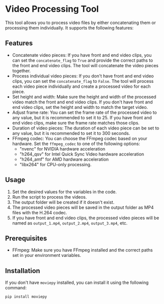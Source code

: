 # Video Processing Tool

This tool allows you to process video files by either concatenating them or processing them individually. It supports the following features:

## Features

- Concatenate video pieces: If you have front and end video clips, you can set the `concatenate_flag` to `True` and provide the correct paths to the front and end video clips. The tool will concatenate the video pieces together.
- Process individual video pieces: If you don't have front and end video clips, you can set the `concatenate_flag` to `False`. The tool will process each video piece individually and create a processed video for each piece.
- Set height and width: Make sure the height and width of the processed video match the front and end video clips. If you don't have front and end video clips, set the height and width to match the target video.
- Adjust frame rate: You can set the frame rate of the processed video to any value, but it is recommended to set it to 25. If you have front and end video clips, make sure the frame rate matches those clips.
- Duration of video pieces: The duration of each video piece can be set to any value, but it is recommended to set it to 300 seconds.
- FFmpeg codec: You can choose the FFmpeg codec based on your hardware. Set the `ffmpeg_codec` to one of the following options:
  - "nvenc" for NVIDIA hardware acceleration
  - "h264_qsv" for Intel Quick Sync Video hardware acceleration
  - "h264_amf" for AMD hardware acceleration
  - "libx264" for CPU-only processing.

## Usage

1. Set the desired values for the variables in the code.
2. Run the script to process the videos.
3. The output folder will be created if it doesn't exist.
4. The processed video pieces will be saved in the output folder as MP4 files with the H.264 codec.
5. If you have front and end video clips, the processed video pieces will be named as `output_1.mp4`, `output_2.mp4`, `output_3.mp4`, etc.

## Prerequisites

- FFmpeg: Make sure you have FFmpeg installed and the correct paths set in your environment variables.

## Installation

If you don't have `moviepy` installed, you can install it using the following command:

```shell
pip install moviepy
